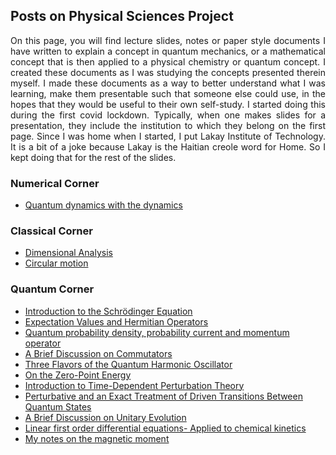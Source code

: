 ## Posts on Physical Sciences Project
<div align="justify">

On this page, you will find lecture slides, notes or paper style documents I have written
to explain a concept in quantum mechanics, or a mathematical concept that is then applied to a 
physical chemistry or quantum concept. I created these documents as I was studying the concepts presented 
therein myself. I made these documents as a way to better understand what I was learning,
make them presentable such that someone else could use, in the hopes that they would be useful to
their own self-study. 
I started doing this during the first covid lockdown. Typically, when one makes slides for a presentation,
they include the institution to which they belong on the first page. Since I was home when I started, 
I put Lakay Institute of Technology. It is a bit of a joke because Lakay is the Haitian creole word for 
Home. So I kept doing that for the rest of the slides. 

</div>

### Numerical Corner
- [Quantum dynamics with the dynamics](/projects/quantumdynamics/QDWD_intro)

### Classical Corner
- [Dimensional Analysis](comingsoon.md)
- [Circular motion](circularmotion.md)
  
### Quantum Corner

- [Introduction to the Schrödinger Equation](SchrodingerEQ.md)
- [Expectation Values and Hermitian Operators](expectationval.md)
- [Quantum probability density, probability current and momentum operator](/projects/Miscellaneous/slides/Prob_densisty_current_momentum.pdf) 
- [A Brief Discussion on Commutators](commutationQM.md)
- [Three Flavors of the Quantum Harmonic Oscillator](QuantumHOscillator.md)
- [On the Zero-Point Energy](ZPE.md)
- [Introduction to Time-Dependent Perturbation Theory](time_dependentPT.md)
- [Perturbative and an Exact Treatment of Driven Transitions Between Quantum States](drivendynamics.md)
- [A Brief Discussion on Unitary Evolution](unitaryevol.md)
- [Linear first order differential equations- Applied to chemical kinetics](/projects/Miscellaneous/slides/L1st_ODE.pdf)  
- [My notes on the magnetic moment](/projects/Miscellaneous/magneticmoment)

